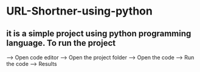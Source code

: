 # URL-Shortner-using-python
it is a simple project using python programming language.
To run the project
-------------------
--> Open code editor
--> Open the project folder
--> Open the code
--> Run the code
--> Results
